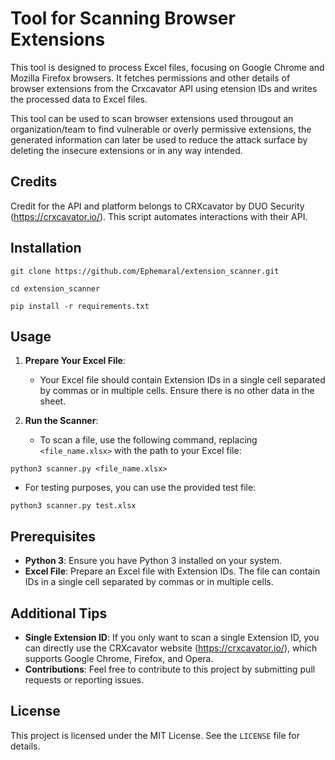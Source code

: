 # Tool for Scanning Browser Extensions

This tool is designed to process Excel files, focusing on Google Chrome and Mozilla Firefox browsers. It fetches permissions and other details of browser extensions from the Crxcavator API using etension IDs and writes the processed data to Excel files.

This tool can be used to scan browser extensions used througout an organization/team to find vulnerable or overly permissive extensions, the generated information can later be used to reduce the attack surface by deleting the insecure extensions or in any way intended.

## Credits

Credit for the API and platform belongs to CRXcavator by DUO Security (https://crxcavator.io/). This script automates interactions with their API.

## Installation

~~~
git clone https://github.com/Ephemaral/extension_scanner.git

cd extension_scanner

pip install -r requirements.txt
~~~

## Usage

1. **Prepare Your Excel File**:
   - Your Excel file should contain Extension IDs in a single cell separated by commas or in multiple cells. Ensure there is no other data in the sheet.

2. **Run the Scanner**:
   - To scan a file, use the following command, replacing `<file_name.xlsx>` with the path to your Excel file:
~~~ 
python3 scanner.py <file_name.xlsx>
~~~

- For testing purposes, you can use the provided test file:

~~~
python3 scanner.py test.xlsx
~~~


## Prerequisites

- **Python 3**: Ensure you have Python 3 installed on your system.
- **Excel File**: Prepare an Excel file with Extension IDs. The file can contain IDs in a single cell separated by commas or in multiple cells.

## Additional Tips

- **Single Extension ID**: If you only want to scan a single Extension ID, you can directly use the CRXcavator website (https://crxcavator.io/), which supports Google Chrome, Firefox, and Opera.
- **Contributions**: Feel free to contribute to this project by submitting pull requests or reporting issues.

## License

This project is licensed under the MIT License. See the `LICENSE` file for details.
